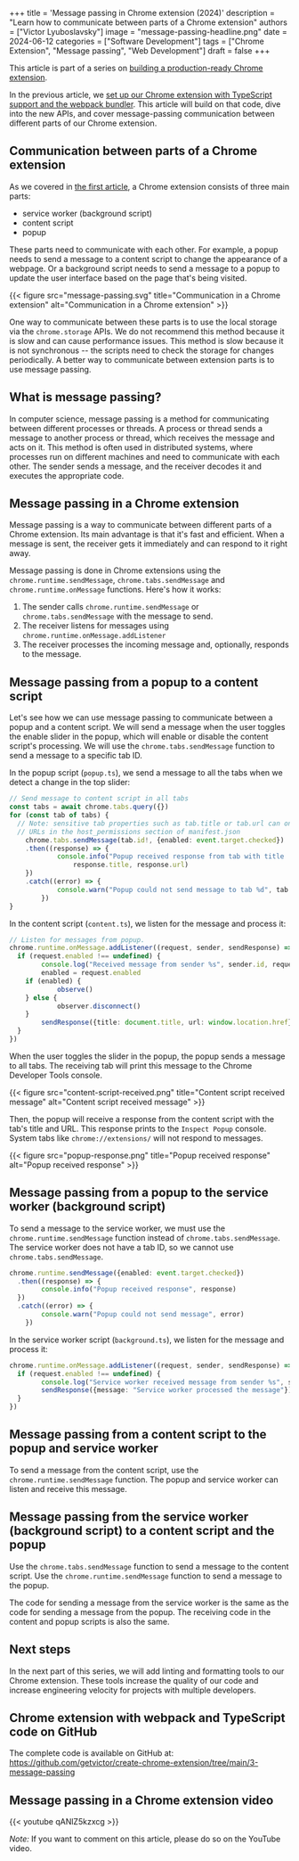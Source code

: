 +++
title = 'Message passing in Chrome extension (2024)'
description = "Learn how to communicate between parts of a Chrome extension"
authors = ["Victor Lyuboslavsky"]
image = "message-passing-headline.png"
date = 2024-06-12
categories = ["Software Development"]
tags = ["Chrome Extension", "Message passing", "Web Development"]
draft = false
+++

This article is part of a series on
[building a production-ready Chrome extension](../chrome-extension).

In the previous article, we
[set up our Chrome extension with TypeScript support and the webpack bundler](../add-webpack-and-typescript-to-chrome-extension).
This article will build on that code, dive into the new APIs, and cover
message-passing communication between different parts of our Chrome extension.

## Communication between parts of a Chrome extension

As we covered in [the first article](../create-chrome-extension), a Chrome
extension consists of three main parts:

- service worker (background script)
- content script
- popup

These parts need to communicate with each other. For example, a popup needs to
send a message to a content script to change the appearance of a webpage. Or a
background script needs to send a message to a popup to update the user
interface based on the page that's being visited.

{{< figure src="message-passing.svg" title="Communication in a Chrome extension" alt="Communication in a Chrome extension" >}}

One way to communicate between these parts is to use the local storage via the
`chrome.storage` APIs. We do not recommend this method because it is slow and
can cause performance issues. This method is slow because it is not synchronous
-- the scripts need to check the storage for changes periodically. A better way
to communicate between extension parts is to use message passing.

## What is message passing?

In computer science, message passing is a method for communicating between
different processes or threads. A process or thread sends a message to another
process or thread, which receives the message and acts on it. This method is
often used in distributed systems, where processes run on different machines and
need to communicate with each other. The sender sends a message, and the
receiver decodes it and executes the appropriate code.

## Message passing in a Chrome extension

Message passing is a way to communicate between different parts of a Chrome
extension. Its main advantage is that it's fast and efficient. When a message is
sent, the receiver gets it immediately and can respond to it right away.

Message passing is done in Chrome extensions using the
`chrome.runtime.sendMessage`, `chrome.tabs.sendMessage` and
`chrome.runtime.onMessage` functions. Here's how it works:

1. The sender calls `chrome.runtime.sendMessage` or `chrome.tabs.sendMessage`
   with the message to send.
2. The receiver listens for messages using
   `chrome.runtime.onMessage.addListener`
3. The receiver processes the incoming message and, optionally, responds to the
   message.

## Message passing from a popup to a content script

Let's see how we can use message passing to communicate between a popup and a
content script. We will send a message when the user toggles the enable slider
in the popup, which will enable or disable the content script's processing. We
will use the `chrome.tabs.sendMessage` function to send a message to a specific
tab ID.

In the popup script (`popup.ts`), we send a message to all the tabs when we
detect a change in the top slider:

```typescript
// Send message to content script in all tabs
const tabs = await chrome.tabs.query({})
for (const tab of tabs) {
  // Note: sensitive tab properties such as tab.title or tab.url can only be accessed for
  // URLs in the host_permissions section of manifest.json
    chrome.tabs.sendMessage(tab.id!, {enabled: event.target.checked})
    .then((response) => {
            console.info("Popup received response from tab with title '%s' and url %s",
                response.title, response.url)
    })
    .catch((error) => {
            console.warn("Popup could not send message to tab %d", tab.id, error)
        })
}
```

In the content script (`content.ts`), we listen for the message and process it:

```typescript
// Listen for messages from popup.
chrome.runtime.onMessage.addListener((request, sender, sendResponse) => {
  if (request.enabled !== undefined) {
        console.log("Received message from sender %s", sender.id, request)
        enabled = request.enabled
    if (enabled) {
            observe()
    } else {
            observer.disconnect()
    }
        sendResponse({title: document.title, url: window.location.href})
  }
})
```

When the user toggles the slider in the popup, the popup sends a message to all
tabs. The receiving tab will print this message to the Chrome Developer Tools
console.

{{< figure src="content-script-received.png" title="Content script received message" alt="Content script received message" >}}

Then, the popup will receive a response from the content script with the tab's
title and URL. This response prints to the `Inspect Popup` console. System tabs
like `chrome://extensions/` will not respond to messages.

{{< figure src="popup-response.png" title="Popup received response" alt="Popup received response" >}}

## Message passing from a popup to the service worker (background script)

To send a message to the service worker, we must use the
`chrome.runtime.sendMessage` function instead of `chrome.tabs.sendMessage`. The
service worker does not have a tab ID, so we cannot use
`chrome.tabs.sendMessage`.

```typescript
chrome.runtime.sendMessage({enabled: event.target.checked})
  .then((response) => {
        console.info("Popup received response", response)
  })
  .catch((error) => {
        console.warn("Popup could not send message", error)
    })
```

In the service worker script (`background.ts`), we listen for the message and
process it:

```typescript
chrome.runtime.onMessage.addListener((request, sender, sendResponse) => {
  if (request.enabled !== undefined) {
        console.log("Service worker received message from sender %s", sender.id, request)
        sendResponse({message: "Service worker processed the message"})
  }
})
```

## Message passing from a content script to the popup and service worker

To send a message from the content script, use the `chrome.runtime.sendMessage`
function. The popup and service worker can listen and receive this message.

## Message passing from the service worker (background script) to a content script and the popup

Use the `chrome.tabs.sendMessage` function to send a message to the content
script. Use the `chrome.runtime.sendMessage` function to send a message to the
popup.

The code for sending a message from the service worker is the same as the code
for sending a message from the popup. The receiving code in the content and
popup scripts is also the same.

## Next steps

In the next part of this series, we will add linting and formatting tools to our
Chrome extension. These tools increase the quality of our code and increase
engineering velocity for projects with multiple developers.

## Chrome extension with webpack and TypeScript code on GitHub

The complete code is available on GitHub at:
https://github.com/getvictor/create-chrome-extension/tree/main/3-message-passing

## Message passing in a Chrome extension video

{{< youtube qANlZ5kzxcg >}}

_Note:_ If you want to comment on this article, please do so on the YouTube
video.
